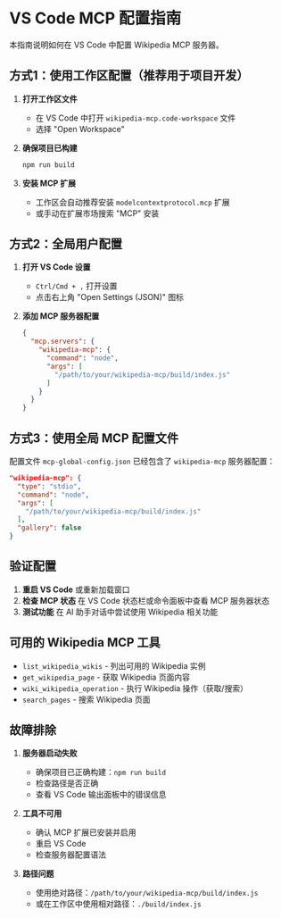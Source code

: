 # VS Code MCP 配置指南

本指南说明如何在 VS Code 中配置 Wikipedia MCP 服务器。

## 方式1：使用工作区配置（推荐用于项目开发）

1. **打开工作区文件**
   - 在 VS Code 中打开 `wikipedia-mcp.code-workspace` 文件
   - 选择 "Open Workspace" 

2. **确保项目已构建**
   ```bash
   npm run build
   ```

3. **安装 MCP 扩展**
   - 工作区会自动推荐安装 `modelcontextprotocol.mcp` 扩展
   - 或手动在扩展市场搜索 "MCP" 安装

## 方式2：全局用户配置

1. **打开 VS Code 设置**
   - `Ctrl/Cmd + ,` 打开设置
   - 点击右上角 "Open Settings (JSON)" 图标

2. **添加 MCP 服务器配置**
   ```json
   {
     "mcp.servers": {
       "wikipedia-mcp": {
         "command": "node",
         "args": [
           "/path/to/your/wikipedia-mcp/build/index.js"
         ]
       }
     }
   }
   ```

## 方式3：使用全局 MCP 配置文件

配置文件 `mcp-global-config.json` 已经包含了 `wikipedia-mcp` 服务器配置：

```json
"wikipedia-mcp": {
  "type": "stdio",
  "command": "node",
  "args": [
    "/path/to/your/wikipedia-mcp/build/index.js"
  ],
  "gallery": false
}
```

## 验证配置

1. **重启 VS Code** 或重新加载窗口
2. **检查 MCP 状态** 在 VS Code 状态栏或命令面板中查看 MCP 服务器状态
3. **测试功能** 在 AI 助手对话中尝试使用 Wikipedia 相关功能

## 可用的 Wikipedia MCP 工具

- `list_wikipedia_wikis` - 列出可用的 Wikipedia 实例
- `get_wikipedia_page` - 获取 Wikipedia 页面内容
- `wiki_wikipedia_operation` - 执行 Wikipedia 操作（获取/搜索）
- `search_pages` - 搜索 Wikipedia 页面

## 故障排除

1. **服务器启动失败**
   - 确保项目已正确构建：`npm run build`
   - 检查路径是否正确
   - 查看 VS Code 输出面板中的错误信息

2. **工具不可用**
   - 确认 MCP 扩展已安装并启用
   - 重启 VS Code
   - 检查服务器配置语法

3. **路径问题**
   - 使用绝对路径：`/path/to/your/wikipedia-mcp/build/index.js`
   - 或在工作区中使用相对路径：`./build/index.js`